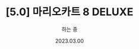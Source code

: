 ---
id: 8
title: "[5.0] 마리오카트 8 DELUXE"
subtitle: "하는 중"
date: "2023.03.00"
thumbnail: "마리오카트8디럭스.webp"
---